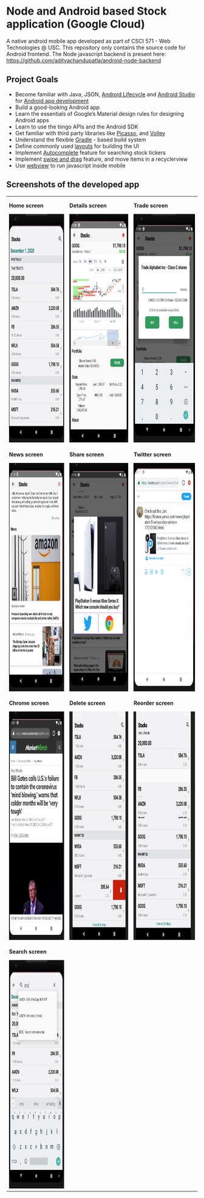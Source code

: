 # Node and Android based Stock application (Google Cloud)

A native android mobile app developed as part of CSCI 571 - Web Technologies @ USC. This repository only contains the source code for Android frontend. The Node javascript backend is present here: https://github.com/adityachandupatla/android-node-backend

<h2>Project Goals</h2>
<ul>
  <li>Become familiar with Java, JSON, <a href="https://developer.android.com/guide/components/activities/activity-lifecycle">Android Lifecycle</a> and <a href="https://developer.android.com/studio">Android Studio</a> for <a href="https://www.android.com/">Android app development</a></li>
  <li>Build a good-looking Android app</li>
  <li>Learn the essentials of Google’s Material design rules for designing Android apps</li>
  <li>Learn to use the tiingo APIs and the Android SDK</li>
  <li>Get familiar with third party libraries like <a href="https://square.github.io/picasso/">Picasso</a>, and <a href="https://developer.android.com/training/volley">Volley</a></li>
  <li>Understand the flexible <a href="https://gradle.org/">Gradle</a> - based build system</li>
  <li>Define commonly used <a href="https://developer.android.com/guide/topics/ui/declaring-layout">layouts</a> for building the UI</li>
  <li>Implement <a href="https://developer.android.com/reference/android/widget/AutoCompleteTextView">Autocomplete</a> feature for searching stock tickers</li>
  <li>Implement <a href="https://developer.android.com/reference/androidx/recyclerview/widget/ItemTouchHelper">swipe and drag</a> feature, and move items in a recyclerview</li>
  <li>Use <a href="https://developer.android.com/reference/android/webkit/WebView">webview</a> to run javascript inside mobile</li>
</ul>

<h2>Screenshots of the developed app</h2>
<table>
  <tr>
    <td>
      <p><b>Home screen</b></p>
      <img src="images/homepage.png" height="600px"/>
    </td>
    <td>
      <p><b>Details screen</b></p>
      <img src="images/details.png" height="600px" />
    </td>
    <td>
      <p><b>Trade screen</b></p>
      <img src="images/trade.png" height="600px" />
    </td>
  </tr>
  <tr>
    <td>
      <p><b>News screen</b></p>
      <img src="images/news.png" height="600px" />
    </td>
    <td>
      <p><b>Share screen</b></p>
      <img src="images/share.png" height="600px" />
    </td>
    <td>
      <p><b>Twitter screen</b></p>
      <img src="images/twitter.png" height="600px" />
    </td>
  </tr>
  <tr>
    <td>
      <p><b>Chrome screen</b></p>
      <img src="images/chrome.png" height="600px" />
    </td>
    <td>
      <p><b>Delete screen</b></p>
      <img src="images/delete.png" height="600px" />
    </td>
    <td>
      <p><b>Reorder screen</b></p>
      <img src="images/reorder.png" height="600px" />
    </td>
  </tr>
  <tr>
    <td>
      <p><b>Search screen</b></p>
      <img src="images/search.png" height="600px" /></td>
  </tr>
</table>







